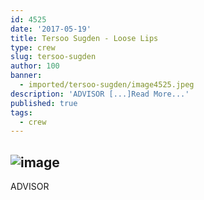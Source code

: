 ```yaml
---
id: 4525
date: '2017-05-19'
title: Tersoo Sugden - Loose Lips
type: crew
slug: tersoo-sugden
author: 100
banner:
  - imported/tersoo-sugden/image4525.jpeg
description: 'ADVISOR [...]Read More...'
published: true
tags:
  - crew
---
```

![image](../imported/tersoo-sugden/image4525.jpeg)
---
ADVISOR